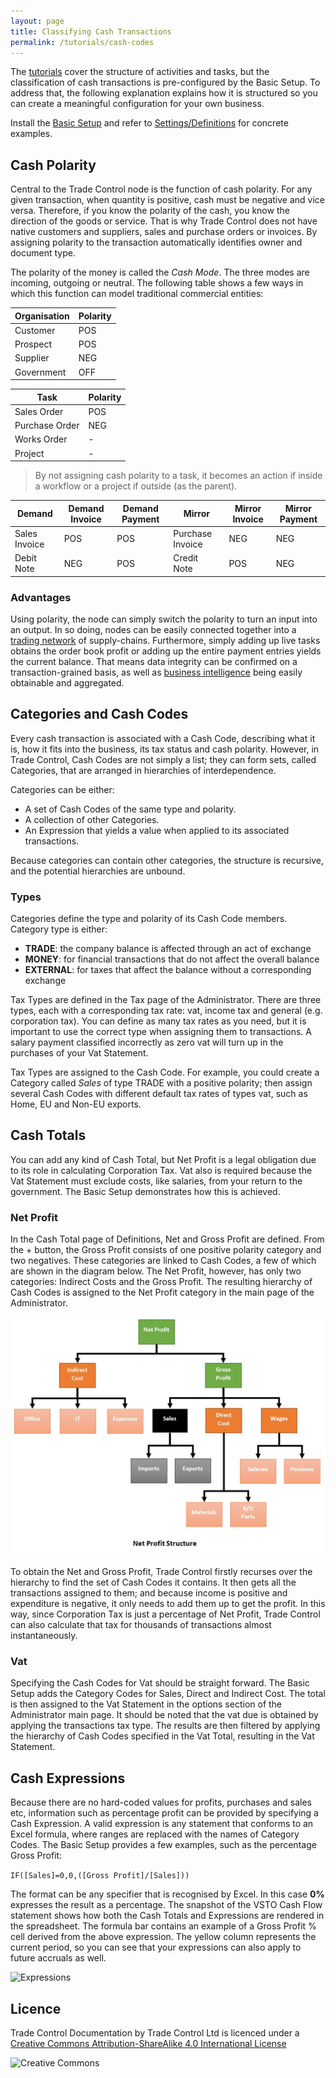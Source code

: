 ```yaml
---
layout: page
title: Classifying Cash Transactions
permalink: /tutorials/cash-codes
---
```


The [tutorials](./manufacturing) cover the structure of activities and tasks, but the classification of cash transactions is pre-configured by the Basic Setup. To address that, the following explanation explains how it is structured so you can create a meaningful configuration for your own business. 

Install the [Basic Setup](./installing-sqlnode#basic-setup) and refer to [Settings/Definitions](./services#definitions) for concrete examples.

## Cash Polarity

Central to the Trade Control node is the function of cash polarity. For any given transaction, when quantity is positive, cash must be negative and vice versa. Therefore, if you know the polarity of the cash, you know the direction of the goods or service. That is why Trade Control does not have native customers and suppliers, sales and purchase orders or invoices. By assigning polarity to the transaction automatically identifies owner and document type.

The polarity of the money is called the _Cash Mode_. The three modes are incoming, outgoing or neutral. The following table shows a few ways in which this function can model traditional commercial entities:

Organisation | Polarity
-- | --
Customer | POS
Prospect | POS
Supplier | NEG
Government | OFF

Task | Polarity
-- | --
Sales Order | POS
Purchase Order | NEG
Works Order | -
Project | -

> By not assigning cash polarity to a task, it becomes an action if inside a workflow or a project if outside (as the parent).

Demand | Demand Invoice | Demand Payment | Mirror | Mirror Invoice | Mirror Payment
-- | -- | -- | -- | -- | --
Sales Invoice | POS | POS | Purchase Invoice | NEG | NEG
Debit Note | NEG | POS | Credit Note | POS | NEG


### Advantages

Using polarity, the node can simply switch the polarity to turn an input into an output. In so doing, nodes can be easily connected together into a [trading network](network_overview) of supply-chains. Furthermore, simply adding up live tasks obtains the order book profit or adding up the entire payment entries yields the current balance. That means data integrity can be confirmed on a transaction-grained basis, as well as [business intelligence](./powerbi) being easily obtainable and aggregated.

## Categories and Cash Codes

Every cash transaction is associated with a Cash Code, describing what it is, how it fits into the business, its tax status and cash polarity.  However, in Trade Control, Cash Codes are not simply a list; they can form sets, called Categories, that are arranged in hierarchies of interdependence. 

Categories can be either:

- A set of Cash Codes of the same type and polarity.
- A collection of other Categories.
- An Expression that yields a value when applied to its associated transactions. 

Because categories can contain other categories, the structure is recursive, and the potential hierarchies are unbound. 

### Types

Categories define the type and polarity of its Cash Code members. Category type is either:

-	**TRADE**: the company balance is affected through an act of exchange
-	**MONEY**: for financial transactions that do not affect the overall balance
-	**EXTERNAL**: for taxes that affect the balance without a corresponding exchange

Tax Types are defined in the Tax page of the Administrator. There are three types, each with a corresponding tax rate: vat, income tax and general (e.g. corporation tax).  You can define as many tax rates as you need, but it is important to use the correct type when assigning them to transactions. A salary payment classified incorrectly as zero vat will turn up in the purchases of your Vat Statement. 

Tax Types are assigned to the Cash Code. For example, you could create a Category called _Sales_ of type TRADE with a positive polarity; then assign several Cash Codes with different default tax rates of types vat, such as Home, EU and Non-EU exports.

## Cash Totals

You can add any kind of Cash Total, but Net Profit is a legal obligation due to its role in calculating Corporation Tax. Vat also is required because the Vat Statement must exclude costs, like salaries, from your return to the government. The Basic Setup demonstrates how this is achieved. 

### Net Profit

In the Cash Total page of Definitions, Net and Gross Profit are defined. From the + button, the Gross Profit consists of one positive polarity category and two negatives. These categories are linked to Cash Codes, a few of which are shown in the diagram below. The Net Profit, however, has only two categories: Indirect Costs and the Gross Profit. The resulting hierarchy of Cash Codes is assigned to the Net Profit category in the main page of the Administrator.

![Net Profit](../images/cash_net_profit.jpg)

To obtain the Net and Gross Profit, Trade Control firstly recurses over the hierarchy to find the set of Cash Codes it contains. It then gets all the transactions assigned to them; and because income is positive and expenditure is negative, it only needs to add them up to get the profit. In this way, since Corporation Tax is just a percentage of Net Profit, Trade Control can also calculate that tax for thousands of transactions almost instantaneously. 

### Vat

Specifying the Cash Codes for Vat should be straight forward. The Basic Setup adds the Category Codes for Sales, Direct and Indirect Cost. The total is then assigned to the Vat Statement in the options section of the Administrator main page.  It should be noted that the vat due is obtained by applying the transactions tax type. The results are then filtered by applying the hierarchy of Cash Codes specified in the Vat Total, resulting in the Vat Statement.

## Cash Expressions

Because there are no hard-coded values for profits, purchases and sales etc, information such as percentage profit can be provided by specifying a Cash Expression. A valid expression is any statement that conforms to an Excel formula, where ranges are replaced with the names of Category Codes. The Basic Setup provides a few examples, such as the percentage Gross Profit: 

``` IF([Sales]=0,0,([Gross Profit]/[Sales])) ```

The format can be any specifier that is recognised by Excel. In this case **0%** expresses the result as a percentage. The snapshot of the VSTO Cash Flow statement shows how both the Cash Totals and Expressions are rendered in the spreadsheet. The formula bar contains an example of a Gross Profit % cell derived from the above expression. The yellow column represents the current period, so you can see that your expressions can also apply to future accruals as well. 

![Expressions](../images//cash_expressions.jpg)

## Licence

Trade Control Documentation by Trade Control Ltd is licenced under a [Creative Commons Attribution-ShareAlike 4.0 International License](http://creativecommons.org/licenses/by-sa/4.0/) 

![Creative Commons](https://i.creativecommons.org/l/by-sa/4.0/88x31.png) 

